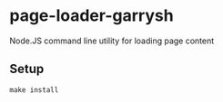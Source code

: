 # page-loader-garrysh
Node.JS command line utility for loading page content

## Setup

```
make install
```